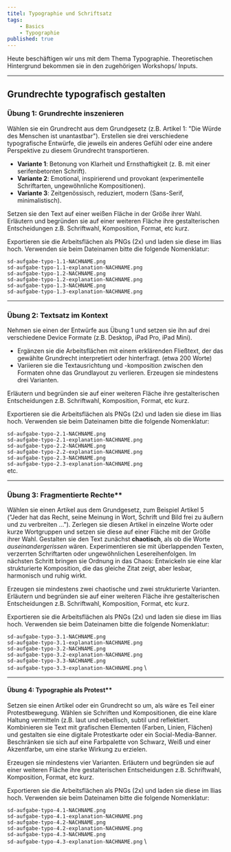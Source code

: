 ```yaml
---
titel: Typographie und Schriftsatz
tags: 
    - Basics
    - Typographie
published: true
---
```


Heute beschäftigen wir uns mit dem Thema Typographie. Theoretischen Hintergrund bekommen sie in den zugehörigen Workshops/ Inputs.

---

## Grundrechte typografisch gestalten


### Übung 1: Grundrechte inszenieren

Wählen sie ein Grundrecht aus dem Grundgesetz (z.B. Artikel 1: "Die Würde des Menschen ist unantastbar"). Erstellen sie drei verschiedene typografische Entwürfe, die jeweils ein anderes Gefühl oder eine andere Perspektive zu diesem Grundrecht transportieren.  
  - **Variante 1**: Betonung von Klarheit und Ernsthaftigkeit (z. B. mit einer serifenbetonten Schrift).  
  - **Variante 2**: Emotional, inspirierend und provokant (experimentelle Schriftarten, ungewöhnliche Kompositionen).  
  - **Variante 3**: Zeitgenössisch, reduziert, modern (Sans-Serif, minimalistisch).  

Setzen sie den Text auf einer weißen Fläche in der Größe ihrer Wahl. Erläutern und begründen sie auf einer weiteren Fläche ihre gestalterischen Entscheidungen z.B. Schriftwahl, Komposition, Format, etc kurz.

Exportieren sie die Arbeitsflächen als PNGs (2x) und laden sie diese im Ilias hoch. Verwenden sie beim Dateinamen bitte die folgende Nomenklatur:

`sd-aufgabe-typo-1.1-NACHNAME.png` \
`sd-aufgabe-typo-1.1-explanation-NACHNAME.png` \
`sd-aufgabe-typo-1.2-NACHNAME.png` \
`sd-aufgabe-typo-1.2-explanation-NACHNAME.png` \
`sd-aufgabe-typo-1.3-NACHNAME.png` \
`sd-aufgabe-typo-1.3-explanation-NACHNAME.png`


---

### Übung 2: Textsatz im Kontext

Nehmen sie einen der Entwürfe aus Übung 1 und setzen sie ihn auf drei verschiedene Device Formate (z.B. Desktop, iPad Pro, iPad Mini).  
- Ergänzen sie die Arbeitsflächen mit einem erklärenden Fließtext, der das gewählte Grundrecht interpretiert oder hinterfragt.  (etwa 200 Worte)
- Variieren sie die Textausrichtung und -komposition zwischen den Formaten ohne das Grundlayout zu verlieren. Erzeugen sie mindestens drei Varianten.

Erläutern und begründen sie auf einer weiteren Fläche ihre gestalterischen Entscheidungen z.B. Schriftwahl, Komposition, Format, etc kurz.

Exportieren sie die Arbeitsflächen als PNGs (2x) und laden sie diese im Ilias hoch. Verwenden sie beim Dateinamen bitte die folgende Nomenklatur:

`sd-aufgabe-typo-2.1-NACHNAME.png` \
`sd-aufgabe-typo-2.1-explanation-NACHNAME.png` \
`sd-aufgabe-typo-2.2-NACHNAME.png` \
`sd-aufgabe-typo-2.2-explanation-NACHNAME.png` \
`sd-aufgabe-typo-2.3-NACHNAME.png` \
`sd-aufgabe-typo-2.3-explanation-NACHNAME.png` \
etc.

---

### Übung 3: Fragmentierte Rechte**  

Wählen sie einen Artikel aus dem Grundgesetz, zum Beispiel Artikel 5 ("Jeder hat das Recht, seine Meinung in Wort, Schrift und Bild frei zu äußern und zu verbreiten …"). Zerlegen sie diesen Artikel in einzelne Worte oder kurze Wortgruppen und setzen sie diese auf einer Fläche mit der Größe ihrer Wahl. Gestalten sie den Text zunächst **chaotisch**, als ob die Worte *auseinandergerissen* wären. Experimentieren sie mit überlappenden Texten, verzerrten Schriftarten oder ungewöhnlichen Lesereihenfolgen. Im nächsten Schritt bringen sie Ordnung in das Chaos: Entwickeln sie eine klar strukturierte Komposition, die das gleiche Zitat zeigt, aber lesbar, harmonisch und ruhig wirkt.

Erzeugen sie mindestens zwei chaotische und zwei strukturierte Varianten. Erläutern und begründen sie auf einer weiteren Fläche ihre gestalterischen Entscheidungen z.B. Schriftwahl, Komposition, Format, etc kurz.

Exportieren sie die Arbeitsflächen als PNGs (2x) und laden sie diese im Ilias hoch. Verwenden sie beim Dateinamen bitte die folgende Nomenklatur:

`sd-aufgabe-typo-3.1-NACHNAME.png` \
`sd-aufgabe-typo-3.1-explanation-NACHNAME.png` \
`sd-aufgabe-typo-3.2-NACHNAME.png` \
`sd-aufgabe-typo-3.2-explanation-NACHNAME.png` \
`sd-aufgabe-typo-3.3-NACHNAME.png` \
`sd-aufgabe-typo-3.3-explanation-NACHNAME.png` \


---

#### Übung 4: Typographie als Protest**  

Setzen sie einen Artikel oder ein Grundrecht so um, als wäre es Teil einer Protestbewegung. Wählen sie Schriften und Kompositionen, die eine klare Haltung vermitteln (z.B. laut und rebellisch, subtil und reflektiert. Kombinieren sie Text mit grafischen Elementen (Farben, Linien, Flächen) und gestalten sie eine digitale Protestkarte oder ein Social-Media-Banner. Beschränken sie sich auf eine Farbpalette von Schwarz, Weiß und einer Akzentfarbe, um eine starke Wirkung zu erzielen.  

Erzeugen sie mindestens vier Varianten. Erläutern und begründen sie auf einer weiteren Fläche ihre gestalterischen Entscheidungen z.B. Schriftwahl, Komposition, Format, etc kurz.

Exportieren sie die Arbeitsflächen als PNGs (2x) und laden sie diese im Ilias hoch. Verwenden sie beim Dateinamen bitte die folgende Nomenklatur:

`sd-aufgabe-typo-4.1-NACHNAME.png` \
`sd-aufgabe-typo-4.1-explanation-NACHNAME.png` \
`sd-aufgabe-typo-4.2-NACHNAME.png` \
`sd-aufgabe-typo-4.2-explanation-NACHNAME.png` \
`sd-aufgabe-typo-4.3-NACHNAME.png` \
`sd-aufgabe-typo-4.3-explanation-NACHNAME.png` \

<!--
## Typographie 1

Gesucht sind passende Schriften für drei fiktive Unternehmen. Erzeugen sie für jedes Unternehmen eine weiße Arbeitsfläche von **500x250 Pixeln**. Suchen sie nun für jedes Unternehmen eine oder zwei aufeinander abgestimmte Schriften, die auf die Kommunikationsziele des jeweiligen Unternehmens einzahlen. Setzen sie den Namen und den Slogan des jeweiligen Unternehmens unter Verwendung der von Ihnen gewählten Schriftart(en) auf die Arbeitsfläche. Unternehmensnamen und -slogan können auch in unterschiedlichen Schriftarten, -varianten oder schnitten gesetzt werden.

Wenn sie mit den Entwürfen zufrieden sind, duplizieren sie die Arbeitsflächen je zweimal und erzeugen für jedes Unternehmen zwei weitere Varianten. Am Ende entstehen neun Motive.

Exportieren sie die Arbeitsflächen als PNGs (2x) und laden sie diese im Ilias hoch. Verwenden sie beim Dateinamen bitte die folgende Nomenklatur:

`sd-aufgabe-typo-1.1-NACHNAME.png` \
`sd-aufgabe-typo-1.2-NACHNAME.png` \
`sd-aufgabe-typo-1.3-NACHNAME.png` \
`sd-aufgabe-typo-1.4-NACHNAME.png` \
usw.

### Fiktive Unternehmen

-   **5 Leafs Left - Das Downbeat Festival** \
    Kommunikationsziele: lebendig, experimentell, avantgardistisch

-   **Bayntahler Alte Rebe - Spitzenweine alter Schule** \
    Kommunikationsziele: familär, klar, hochwertig, teuer, traditionell

-   **Spin Move – Sportswear** \
    Kommunikationsziele: aktiv, cool, dynamisch

-   **Ich und Dein Holz - Wood Manufacture** \
    Kommunikationsziele: Jung, Verbindlich, Bodenständig, Zeitgemäß

-   **Wilms Gartencenter - Plants and More** \
    Kommunikationsziele: Familär, Klar, Kalt

-   **Konditorei Süßholz - Seit 1865** \
    Kommunikationsziele: Traditionell, Warm, Einladend

-   **Personal Health Sciences - Research & Product Development** \
    Kommunikationsziele: Zeitgemäß, Elegant, Leicht

-   **Karl Holland & Söhne - Nachhaltige Textilwirtschaft** \
    Kommunikationsziele: Zeitgemäß, Bodenständig, Verbindlich, Klar

-   **Meine Welt - lokale Foto- und Druckprodukte** \
    Kommunikationsziele: Warm, Familär, Verbindlich, Traditionell

## Typographie 2

Wählen sie nun den besten Entwurf aus [Aufgabe 1](#typgraphie-1) und erzeugen sie drei weiße Arbeitsflächen: **iPad Pro 12.9“ (1024x1366)**, **iPad Mini / 9.7“ (768x1024)**, **iPhone X (375x812)**. Setzen sie nun vorher erstellten Unternehmensnamen und -slogan auf die Arbeitsfläche und ergänzen sie mehrere Fließtextblöcke mit insgesamt mindestens 250 Worten. Wählen sie dazu einen, zum Unternehmen passenden, Blindtext aus. Fügen sie Absätze zur besseren Lesbarkeit in den Text ein.

Der Textsatz darf auf den verschiedenen Arbeitsflächen unterschiedlich sein, sollte aber ähnlichen Gesetzmäßigkeiten folgen.

Wenn sie mit den Entwürfen zufrieden sind, duplizieren sie die Arbeitsflächen je einmal und invertieren sie die Farben. Am Ende entstehen 6 Motive.

Exportieren sie die Arbeitsflächen als PNGs (2x) und laden sie diese im Ilias hoch. Verwenden sie beim Dateinamen bitte die folgende Nomenklatur:

`sd-aufgabe-typo-2.1-weiss-NACHNAME.png` \
`sd-aufgabe-typo-2.2-weiss-NACHNAME.png` \
`sd-aufgabe-typo-2.3-weiss-NACHNAME.png` \
`sd-aufgabe-typo-2.1-schwarz-NACHNAME.png` \
`sd-aufgabe-typo-2.2-schwarz-NACHNAME.png` \
`sd-aufgabe-typo-2.3-schwarz-NACHNAME.png`


## Typographie 3

Duplizieren sie die weiße oder schwarze Arbeitsfläche des **iPad Mini 9.7“ (768x1024)** aus [Aufgabe 2](#typographie-2), suchen sie sich ein Bild aus dem Web, dass zum Unternehmen passt und kombinieren sie die Texte und das Bild auf der Arbeitsfläche

Der Textsatz darf auf den verschiedenen Arbeitsflächen unterschiedlich sein, sollte aber ähnlichen Gesetzmäßigkeiten folgen.

Exportieren sie die Arbeitsfläche als PNGs (2x) und laden sie diese im Ilias hoch. Verwenden sie beim Dateinamen bitte die folgende Nomenklatur:

`sd-aufgabe-typo-3-NACHNAME.png`

## Typographie 4

Erzeugen sie eine Arbeitsfläche von **500x250 Pixeln**. Setzen sie nur den Unternehmensnamen aus der [ersten Aufgabe](#typographie-1) auf die Fläche. Falls erforderlich passen sie die Größe an. Eventuell muss das Kerning optimiert werden.

Wählen sie nun eine Farbe, die zum Unternehmen passt und füllen sie den Hintergrund damit. Falls erforderlich invertieren sie die Schriftfarbe.

Wenn sie zufrieden sind, duplizieren sie die Fläche vier mal und suchen vier weitere passende Farben für das Unternehmen heraus. Am Ende entstehen 5 Motive.

Exportieren sie die Arbeitsflächen als PNGs (2x) und laden sie diese im Ilias hoch. Verwenden sie beim Dateinamen bitte die folgende Nomenklatur:

`sd-aufgabe-typo-4.1-NACHNAME.png` \
`sd-aufgabe-typo-4.2-NACHNAME.png` \
`sd-aufgabe-typo-4.3-NACHNAME.png` \
`sd-aufgabe-typo-4.4-NACHNAME.png` \
`sd-aufgabe-typo-4.5-NACHNAME.png`

## Typographie 5

Duplizieren sie die weiße oder schwarze Arbeitsfläche des **iPad Pro 12.9“** [aus Aufgabe 2](#typographie-2). Ergänzen sie den Entwurf um eine Marginalie mit 30 - 60 Worten. Erzeugen sie insgesamt vier Varianten. Die Marginalie und der Unternehmensname dürfen farbig gesetzt werden.

Exportieren sie die Arbeitsflächen als PNGs (2x) und laden sie diese im Ilias hoch. Verwenden sie beim Dateinamen bitte die folgende Nomenklatur:

`sd-aufgabe-typo-5.1-NACHNAME.png` \
`sd-aufgabe-typo-5.2-NACHNAME.png` \
`sd-aufgabe-typo-5.3-NACHNAME.png` \
`sd-aufgabe-typo-5.4-NACHNAME.png`

Grundgesetz 1


Hier sind einige kreative Vorschläge für eine Übung rund um das Thema **Typographie und Textsatz** mit Bezug auf das **Grundgesetz** und die **Grundrechte**. Die Aufgaben sollen Studierende dazu anregen, die Bedeutung von Typographie zu reflektieren, ihre Komfortzone zu verlassen und gleichzeitig ungewöhnliche gestalterische Ansätze zu entwickeln:

---

### **Übung: Grundrechte visualisieren – Typographie als Botschaft**
**Teil 1: Grundrechte inszenieren**  
- **Aufgabe**: Wählen sie ein Grundrecht aus dem Grundgesetz (z. B. Artikel 1: "Die Würde des Menschen ist unantastbar").  
- Erstellen sie drei verschiedene typografische Entwürfe, die jeweils ein anderes Gefühl oder eine andere Perspektive zu diesem Grundrecht transportieren.  
  - **Variante 1**: Betonung von Klarheit und Ernsthaftigkeit (z. B. mit einer serifenbetonten Schrift).  
  - **Variante 2**: Emotional, inspirierend und provokant (experimentelle Schriftarten, ungewöhnliche Kompositionen).  
  - **Variante 3**: Zeitgenössisch, reduziert, modern (Sans-Serif, minimalistisch).  
- Setzen sie den Text auf einer weißen Fläche von 500x250 Pixeln um und achten sie auf Schriftwahl, Komposition und Lesbarkeit.  

---

**Teil 2: Textsatz im Kontext**  
- **Aufgabe**: Nehmen sie einen der Entwürfe aus Teil 1 und setzen sie ihn auf drei verschiedene Formate (wie in Ihrer vorherigen Übung: iPad Pro, iPad Mini, iPhone X).  
- Ergänzen sie die Arbeitsflächen mit einem erklärenden Fließtext, der das gewählte Grundrecht interpretiert oder hinterfragt.  
- Variieren sie die Textausrichtung und -komposition zwischen den Formaten, ohne das Grundlayout zu verlieren.  

---

**Teil 3: Typographie als Störung**  
- **Aufgabe**: Wählen sie ein zweites Grundrecht und verfremden sie es so, dass der Text schwerer lesbar wird (z. B. durch Überlagerungen, ungewöhnliche Schriftgrößen oder bewusste Layout-Fehler).  
- Ziel ist es, die Grenze zwischen Lesbarkeit und künstlerischem Ausdruck auszuloten und eine Diskussion anzustoßen:  
  - Welche Rolle spielt Lesbarkeit für die Vermittlung einer Botschaft?  
  - Wann wird Typographie zum Hindernis und wann zur Kunst?  

---

### **Erweiterung: Kollaboratives Projekt**
**Interaktive Ausstellung der Ergebnisse**  
- Die Studierenden präsentieren ihre fertigen Entwürfe in einer interaktiven Galerie. Andere Studierende geben Feedback und wählen das Werk, das die Bedeutung des jeweiligen Grundrechts am besten kommuniziert.  
- Diskutieren sie im Anschluss: Wie beeinflusst Typographie unsere Wahrnehmung von etwas so Abstraktem wie Grundrechten?  

---

### **Warum diese Übung?**
- Die Übung verknüpft gesellschaftlich relevante Inhalte mit gestalterischer Arbeit.  
- Studierende setzen sich bewusst mit dem Einfluss von Typographie auf Emotionen, Lesbarkeit und Botschaften auseinander.  
- Das Thema bietet viel Raum für kreative und experimentelle Ansätze, während es gleichzeitig einen klaren Rahmen und ein Ziel vorgibt.  

Was denkst du über diesen Vorschlag? Soll ich noch weitere Details oder Varianten hinzufügen? 😊

Hier ist eine weitere Übungsidee, die experimenteller und vielleicht auch ein bisschen irritierender ist – passend, um die Studierenden aus ihrer Komfortzone zu locken:  

---

### **Übung: Das Grundgesetz dekonstruieren – Typographie zwischen Chaos und Ordnung**  

#### **Teil 1: Fragmentierte Rechte**  
- **Aufgabe**: Wählen sie einen Artikel aus dem Grundgesetz, zum Beispiel Artikel 5 ("Jeder hat das Recht, seine Meinung in Wort, Schrift und Bild frei zu äußern und zu verbreiten...").  
- Zerlegen sie diesen Artikel in einzelne Worte oder kurze Wortgruppen und setzen sie diese auf einer Fläche (800x800 Pixel).  
  - Gestalten sie den Text zunächst **chaotisch**, als ob die Worte "auseinandergerissen" wären. Experimentieren sie mit überlappenden Texten, verzerrten Schriftarten oder ungewöhnlichen Lesereihenfolgen.  
  - Im nächsten Schritt bringen sie Ordnung in das Chaos: Entwickeln sie eine klar strukturierte Komposition, die das gleiche Zitat zeigt, aber lesbar, harmonisch und ruhig wirkt.  

**Ziel**: Die Studierenden sollen erfahren, wie Typographie Emotionen und Lesbarkeit beeinflusst – Chaos versus Ordnung, Verwirrung versus Klarheit.  

---

#### **Teil 2: Typographie als Protest**  
- **Aufgabe**: Setzen sie einen Artikel oder ein Grundrecht so um, als wäre es Teil einer Protestbewegung.  
  - Wählen sie Schriften und Kompositionen, die eine klare Haltung vermitteln (z. B. laut und rebellisch, subtil und reflektiert).  
  - Kombinieren sie Text mit grafischen Elementen (Farben, Linien, Flächen) und gestalten sie eine digitale Protestkarte oder ein Social-Media-Banner.  
- Beschränken sie sich auf eine Farbpalette von Schwarz, Weiß und einer Akzentfarbe, um eine starke Wirkung zu erzielen.  

---

#### **Teil 3: Unsichtbare Rechte**  
- **Aufgabe**: Machen sie ein Grundrecht "unsichtbar". Setzen sie den Artikel so um, dass er auf den ersten Blick kaum lesbar ist. Arbeiten sie mit:  
  - Sehr niedrigen Kontrasten (fast gleiche Farbwerte für Text und Hintergrund).  
  - Verpixelung, Transparenzen oder überlagerten Ebenen.  
- Im Anschluss bringen sie die Studierenden dazu, über ihre Designs zu reflektieren:  
  - Wie fühlt es sich an, wenn Rechte "unsichtbar" oder schwer lesbar werden?  
  - Welche Rolle spielt Typographie bei der Sichtbarkeit wichtiger Inhalte?  

---

#### **Interaktives Element: Typographische Performance**  
- Bringen sie die Studierenden dazu, ihre Arbeiten live vor der Gruppe zu präsentieren, indem sie erklären, **warum sie eine bestimmte Gestaltung gewählt haben**.  
- Andere Studierende können darauf reagieren und die Umsetzung kritisch hinterfragen, um die Diskussion über die Rolle von Typographie als politisches oder künstlerisches Medium zu fördern.  

---

### **Warum diese Übung?**  
- Die Übung bringt die Studierenden dazu, Typographie nicht nur als technisches, sondern auch als gesellschaftliches Werkzeug zu verstehen.  
- Das Konzept der Dekonstruktion und bewussten "Fehlerhaftigkeit" fordert kreative Lösungen und öffnet den Raum für Reflexion und Diskussion.  
- Die Verbindung von Chaos und Ordnung spiegelt die Balance zwischen Ausdruck und Lesbarkeit wider – ein Grundpfeiler der Typographie.  

Wäre das eine Richtung, die dich anspricht? 😊

Hier ist eine weitere Übungsidee, die experimenteller und vielleicht auch ein bisschen irritierender ist – passend, um die Studierenden aus ihrer Komfortzone zu locken:  

---

### **Übung: Das Grundgesetz dekonstruieren – Typographie zwischen Chaos und Ordnung**  

#### **Teil 1: Fragmentierte Rechte**  
- **Aufgabe**: Wählen sie einen Artikel aus dem Grundgesetz, zum Beispiel Artikel 5 ("Jeder hat das Recht, seine Meinung in Wort, Schrift und Bild frei zu äußern und zu verbreiten...").  
- Zerlegen sie diesen Artikel in einzelne Worte oder kurze Wortgruppen und setzen sie diese auf einer Fläche (800x800 Pixel).  
  - Gestalten sie den Text zunächst **chaotisch**, als ob die Worte "auseinandergerissen" wären. Experimentieren sie mit überlappenden Texten, verzerrten Schriftarten oder ungewöhnlichen Lesereihenfolgen.  
  - Im nächsten Schritt bringen sie Ordnung in das Chaos: Entwickeln sie eine klar strukturierte Komposition, die das gleiche Zitat zeigt, aber lesbar, harmonisch und ruhig wirkt.  

**Ziel**: Die Studierenden sollen erfahren, wie Typographie Emotionen und Lesbarkeit beeinflusst – Chaos versus Ordnung, Verwirrung versus Klarheit.  

---

#### **Teil 2: Typographie als Protest**  
- **Aufgabe**: Setzen sie einen Artikel oder ein Grundrecht so um, als wäre es Teil einer Protestbewegung.  
  - Wählen sie Schriften und Kompositionen, die eine klare Haltung vermitteln (z. B. laut und rebellisch, subtil und reflektiert).  
  - Kombinieren sie Text mit grafischen Elementen (Farben, Linien, Flächen) und gestalten sie eine digitale Protestkarte oder ein Social-Media-Banner.  
- Beschränken sie sich auf eine Farbpalette von Schwarz, Weiß und einer Akzentfarbe, um eine starke Wirkung zu erzielen.  

---

#### **Teil 3: Unsichtbare Rechte**  
- **Aufgabe**: Machen sie ein Grundrecht "unsichtbar". Setzen sie den Artikel so um, dass er auf den ersten Blick kaum lesbar ist. Arbeiten sie mit:  
  - Sehr niedrigen Kontrasten (fast gleiche Farbwerte für Text und Hintergrund).  
  - Verpixelung, Transparenzen oder überlagerten Ebenen.  
- Im Anschluss bringen sie die Studierenden dazu, über ihre Designs zu reflektieren:  
  - Wie fühlt es sich an, wenn Rechte "unsichtbar" oder schwer lesbar werden?  
  - Welche Rolle spielt Typographie bei der Sichtbarkeit wichtiger Inhalte?  

---

#### **Interaktives Element: Typographische Performance**  
- Bringen sie die Studierenden dazu, ihre Arbeiten live vor der Gruppe zu präsentieren, indem sie erklären, **warum sie eine bestimmte Gestaltung gewählt haben**.  
- Andere Studierende können darauf reagieren und die Umsetzung kritisch hinterfragen, um die Diskussion über die Rolle von Typographie als politisches oder künstlerisches Medium zu fördern.  

---

### **Warum diese Übung?**  
- Die Übung bringt die Studierenden dazu, Typographie nicht nur als technisches, sondern auch als gesellschaftliches Werkzeug zu verstehen.  
- Das Konzept der Dekonstruktion und bewussten "Fehlerhaftigkeit" fordert kreative Lösungen und öffnet den Raum für Reflexion und Diskussion.  
- Die Verbindung von Chaos und Ordnung spiegelt die Balance zwischen Ausdruck und Lesbarkeit wider – ein Grundpfeiler der Typographie.  

Wäre das eine Richtung, die dich anspricht? 😊

-->